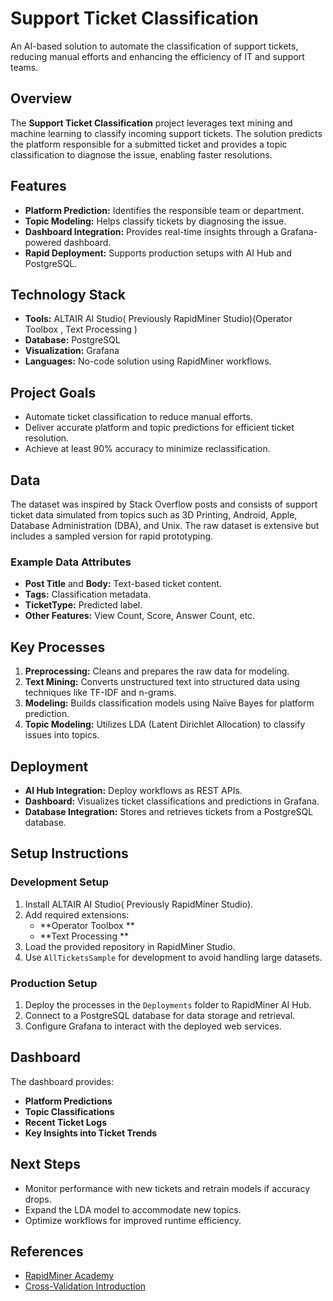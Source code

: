 # Support Ticket Classification

An AI-based solution to automate the classification of support tickets, reducing manual efforts and enhancing the efficiency of IT and support teams.

## Overview
The **Support Ticket Classification** project leverages text mining and machine learning to classify incoming support tickets. The solution predicts the platform responsible for a submitted ticket and provides a topic classification to diagnose the issue, enabling faster resolutions.

## Features
- **Platform Prediction:** Identifies the responsible team or department.
- **Topic Modeling:** Helps classify tickets by diagnosing the issue.
- **Dashboard Integration:** Provides real-time insights through a Grafana-powered dashboard.
- **Rapid Deployment:** Supports production setups with AI Hub and PostgreSQL.

## Technology Stack
- **Tools:**  ALTAIR AI Studio( Previously RapidMiner Studio)(Operator Toolbox , Text Processing )
- **Database:** PostgreSQL
- **Visualization:** Grafana
- **Languages:** No-code solution using RapidMiner workflows.

## Project Goals
- Automate ticket classification to reduce manual efforts.
- Deliver accurate platform and topic predictions for efficient ticket resolution.
- Achieve at least 90% accuracy to minimize reclassification.

## Data
The dataset was inspired by Stack Overflow posts and consists of support ticket data simulated from topics such as 3D Printing, Android, Apple, Database Administration (DBA), and Unix. The raw dataset is extensive but includes a sampled version for rapid prototyping.

### Example Data Attributes
- **Post Title** and **Body:** Text-based ticket content.
- **Tags:** Classification metadata.
- **TicketType:** Predicted label.
- **Other Features:** View Count, Score, Answer Count, etc.

## Key Processes
1. **Preprocessing:** Cleans and prepares the raw data for modeling.
2. **Text Mining:** Converts unstructured text into structured data using techniques like TF-IDF and n-grams.
3. **Modeling:** Builds classification models using Naïve Bayes for platform prediction.
4. **Topic Modeling:** Utilizes LDA (Latent Dirichlet Allocation) to classify issues into topics.

## Deployment
- **AI Hub Integration:** Deploy workflows as REST APIs.
- **Dashboard:** Visualizes ticket classifications and predictions in Grafana.
- **Database Integration:** Stores and retrieves tickets from a PostgreSQL database.

## Setup Instructions
### Development Setup
1. Install ALTAIR AI Studio( Previously RapidMiner Studio).
2. Add required extensions:
   - **Operator Toolbox **
   - **Text Processing **
3. Load the provided repository in RapidMiner Studio.
4. Use `AllTicketsSample` for development to avoid handling large datasets.

### Production Setup
1. Deploy the processes in the `Deployments` folder to RapidMiner AI Hub.
2. Connect to a PostgreSQL database for data storage and retrieval.
3. Configure Grafana to interact with the deployed web services.

## Dashboard
The dashboard provides:
- **Platform Predictions**
- **Topic Classifications**
- **Recent Ticket Logs**
- **Key Insights into Ticket Trends**

## Next Steps
- Monitor performance with new tickets and retrain models if accuracy drops.
- Expand the LDA model to accommodate new topics.
- Optimize workflows for improved runtime efficiency.

## References
- [RapidMiner Academy](https://academy.rapidminer.com/)
- [Cross-Validation Introduction](https://academy.rapidminer.com/learn/video/cross-validation-introduction)
